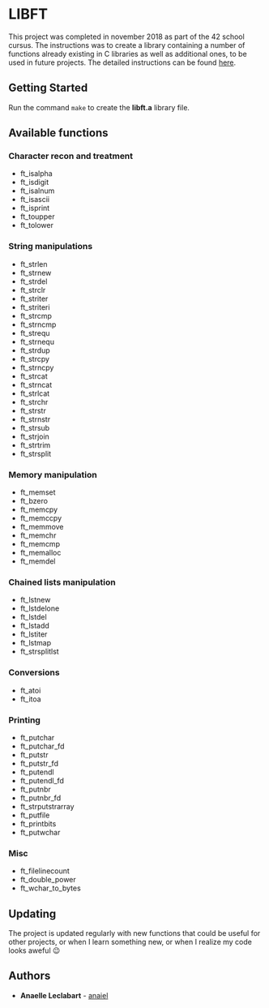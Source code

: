 # LIBFT

This project was completed in november 2018 as part of the 42 school cursus. The instructions was to create a library containing a number of functions already existing in C libraries as well as additional ones, to be used in future projects.
The detailed instructions can be found [here](https://github.com/Gabriel-Em/42_AcademyPlus---Libft---/blob/master/Libft%20-%20Subject(EN).pdf).

## Getting Started

Run the command `make` to create the **libft.a** library file.

## Available functions

### Character recon and treatment
- ft_isalpha
- ft_isdigit
- ft_isalnum
- ft_isascii
- ft_isprint
- ft_toupper
- ft_tolower

### String manipulations
- ft_strlen
- ft_strnew
- ft_strdel
- ft_strclr
- ft_striter
- ft_striteri
- ft_strcmp
- ft_strncmp
- ft_strequ
- ft_strnequ
- ft_strdup
- ft_strcpy
- ft_strncpy
- ft_strcat
- ft_strncat
- ft_strlcat
- ft_strchr
- ft_strstr
- ft_strnstr
- ft_strsub
- ft_strjoin
- ft_strtrim
- ft_strsplit

### Memory manipulation
- ft_memset
- ft_bzero
- ft_memcpy
- ft_memccpy
- ft_memmove
- ft_memchr
- ft_memcmp
- ft_memalloc
- ft_memdel

### Chained lists manipulation
- ft_lstnew
- ft_lstdelone
- ft_lstdel
- ft_lstadd
- ft_lstiter
- ft_lstmap
- ft_strsplitlst

### Conversions
- ft_atoi
- ft_itoa

### Printing
- ft_putchar
- ft_putchar_fd
- ft_putstr
- ft_putstr_fd
- ft_putendl
- ft_putendl_fd
- ft_putnbr
- ft_putnbr_fd
- ft_strputstrarray
- ft_putfile
- ft_printbits
- ft_putwchar

### Misc
- ft_filelinecount
- ft_double_power
- ft_wchar_to_bytes

## Updating

The project is updated regularly with new functions that could be useful for other projects, or when I learn something new, or when I realize my code looks aweful :wink:

## Authors

* **Anaelle Leclabart** - [anaiel](https://github.com/anaiel)
